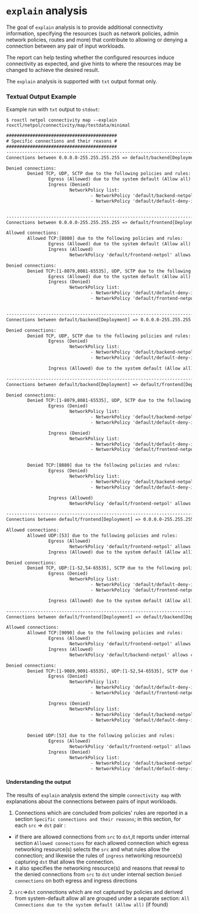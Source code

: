 # `explain` analysis


The goal of `explain` analysis is to provide additional connectivity information, specifying the resources (such as network policies, admin network policies, routes and more) that contribute to allowing or denying a connection between any pair of input workloads.


The report can help testing whether the configured resources induce connectivity as expected, and give hints to where the resources may be changed to achieve the desired result.

The `explain` analysis is supported with `txt` output format only.


### Textual Output Example

Example run with `txt` output to `stdout`:
```shell
$ roxctl netpol connectivity map --explain roxctl/netpol/connectivity/map/testdata/minimal
```
```txt
##########################################
# Specific connections and their reasons #
##########################################
----------------------------------------------------------------------------------------------------------------------------------------------------------------
Connections between 0.0.0.0-255.255.255.255 => default/backend[Deployment]:

Denied connections:
        Denied TCP, UDP, SCTP due to the following policies and rules:
                Egress (Allowed) due to the system default (Allow all)
                Ingress (Denied)
                        NetworkPolicy list:
                                - NetworkPolicy 'default/backend-netpol' selects default/backend[Deployment], but 0.0.0.0-255.255.255.255 is not allowed by any Ingress rule
                                - NetworkPolicy 'default/default-deny-in-namespace' selects default/backend[Deployment], but 0.0.0.0-255.255.255.255 is not allowed by any Ingress rule (no rules defined)


----------------------------------------------------------------------------------------------------------------------------------------------------------------
Connections between 0.0.0.0-255.255.255.255 => default/frontend[Deployment]:

Allowed connections:
        Allowed TCP:[8080] due to the following policies and rules:
                Egress (Allowed) due to the system default (Allow all)
                Ingress (Allowed)
                        NetworkPolicy 'default/frontend-netpol' allows connections by Ingress rule #1

Denied connections:
        Denied TCP:[1-8079,8081-65535], UDP, SCTP due to the following policies and rules:
                Egress (Allowed) due to the system default (Allow all)
                Ingress (Denied)
                        NetworkPolicy list:
                                - NetworkPolicy 'default/default-deny-in-namespace' selects default/frontend[Deployment], but 0.0.0.0-255.255.255.255 is not allowed by any Ingress rule (no rules defined)
                                - NetworkPolicy 'default/frontend-netpol' selects default/frontend[Deployment], and Ingress rule #1 selects 0.0.0.0-255.255.255.255, but the protocols and ports do not match


----------------------------------------------------------------------------------------------------------------------------------------------------------------
Connections between default/backend[Deployment] => 0.0.0.0-255.255.255.255:

Denied connections:
        Denied TCP, UDP, SCTP due to the following policies and rules:
                Egress (Denied)
                        NetworkPolicy list:
                                - NetworkPolicy 'default/backend-netpol' selects default/backend[Deployment], but 0.0.0.0-255.255.255.255 is not allowed by any Egress rule (no rules defined)
                                - NetworkPolicy 'default/default-deny-in-namespace' selects default/backend[Deployment], but 0.0.0.0-255.255.255.255 is not allowed by any Egress rule (no rules defined)

                Ingress (Allowed) due to the system default (Allow all)

----------------------------------------------------------------------------------------------------------------------------------------------------------------
Connections between default/backend[Deployment] => default/frontend[Deployment]:

Denied connections:
        Denied TCP:[1-8079,8081-65535], UDP, SCTP due to the following policies and rules:
                Egress (Denied)
                        NetworkPolicy list:
                                - NetworkPolicy 'default/backend-netpol' selects default/backend[Deployment], but default/frontend[Deployment] is not allowed by any Egress rule (no rules defined)
                                - NetworkPolicy 'default/default-deny-in-namespace' selects default/backend[Deployment], but default/frontend[Deployment] is not allowed by any Egress rule (no rules defined)

                Ingress (Denied)
                        NetworkPolicy list:
                                - NetworkPolicy 'default/default-deny-in-namespace' selects default/frontend[Deployment], but default/backend[Deployment] is not allowed by any Ingress rule (no rules defined)
                                - NetworkPolicy 'default/frontend-netpol' selects default/frontend[Deployment], and Ingress rule #1 selects default/backend[Deployment], but the protocols and ports do not match


        Denied TCP:[8080] due to the following policies and rules:
                Egress (Denied)
                        NetworkPolicy list:
                                - NetworkPolicy 'default/backend-netpol' selects default/backend[Deployment], but default/frontend[Deployment] is not allowed by any Egress rule (no rules defined)
                                - NetworkPolicy 'default/default-deny-in-namespace' selects default/backend[Deployment], but default/frontend[Deployment] is not allowed by any Egress rule (no rules defined)

                Ingress (Allowed)
                        NetworkPolicy 'default/frontend-netpol' allows connections by Ingress rule #1

----------------------------------------------------------------------------------------------------------------------------------------------------------------
Connections between default/frontend[Deployment] => 0.0.0.0-255.255.255.255:

Allowed connections:
        Allowed UDP:[53] due to the following policies and rules:
                Egress (Allowed)
                        NetworkPolicy 'default/frontend-netpol' allows connections by Egress rule #2
                Ingress (Allowed) due to the system default (Allow all)

Denied connections:
        Denied TCP, UDP:[1-52,54-65535], SCTP due to the following policies and rules:
                Egress (Denied)
                        NetworkPolicy list:
                                - NetworkPolicy 'default/default-deny-in-namespace' selects default/frontend[Deployment], but 0.0.0.0-255.255.255.255 is not allowed by any Egress rule (no rules defined)
                                - NetworkPolicy 'default/frontend-netpol' selects default/frontend[Deployment], and Egress rule #2 selects 0.0.0.0-255.255.255.255, but the protocols and ports do not match

                Ingress (Allowed) due to the system default (Allow all)

----------------------------------------------------------------------------------------------------------------------------------------------------------------
Connections between default/frontend[Deployment] => default/backend[Deployment]:

Allowed connections:
        Allowed TCP:[9090] due to the following policies and rules:
                Egress (Allowed)
                        NetworkPolicy 'default/frontend-netpol' allows connections by Egress rule #1
                Ingress (Allowed)
                        NetworkPolicy 'default/backend-netpol' allows connections by Ingress rule #1

Denied connections:
        Denied TCP:[1-9089,9091-65535], UDP:[1-52,54-65535], SCTP due to the following policies and rules:
                Egress (Denied)
                        NetworkPolicy list:
                                - NetworkPolicy 'default/default-deny-in-namespace' selects default/frontend[Deployment], but default/backend[Deployment] is not allowed by any Egress rule (no rules defined)
                                - NetworkPolicy 'default/frontend-netpol' selects default/frontend[Deployment], and Egress rule #1 selects default/backend[Deployment], but the protocols and ports do not match

                Ingress (Denied)
                        NetworkPolicy list:
                                - NetworkPolicy 'default/backend-netpol' selects default/backend[Deployment], and Ingress rule #1 selects default/frontend[Deployment], but the protocols and ports do not match
                                - NetworkPolicy 'default/default-deny-in-namespace' selects default/backend[Deployment], but default/frontend[Deployment] is not allowed by any Ingress rule (no rules defined)


        Denied UDP:[53] due to the following policies and rules:
                Egress (Allowed)
                        NetworkPolicy 'default/frontend-netpol' allows connections by Egress rule #2
                Ingress (Denied)
                        NetworkPolicy list:
                                - NetworkPolicy 'default/backend-netpol' selects default/backend[Deployment], and Ingress rule #1 selects default/frontend[Deployment], but the protocols and ports do not match
                                - NetworkPolicy 'default/default-deny-in-namespace' selects default/backend[Deployment], but default/frontend[Deployment] is not allowed by any Ingress rule (no rules defined)
```

#### Understanding the output

The results of `explain` analysis extend the simple `connectivity map` with explanations about the connections between pairs of input workloads.

1. Connections which are concluded from policies' rules are reported in a section `Specific connections and their reasons`;
in this section, for each `src` => `dst` pair :
- if there are allowed connections from `src` to `dst`,it reports under internal section `Allowed connections`
for each allowed connection which egress networking resource(s) selects the `src` and what rules allow the connection; and likewise the rules of `ingress` networking resource(s) capturing `dst` that allows the connection.
- it also specifies the networking resource(s) and reasons that reveal to the denied connections from `src` to `dst` under internal section `Denied connections` on both egress and ingress directions

2. `src`=>`dst` connections which are not captured by policies and derived from system-default allow all are grouped under a separate section: `All Connections due to the system default (Allow all)` (if found)
